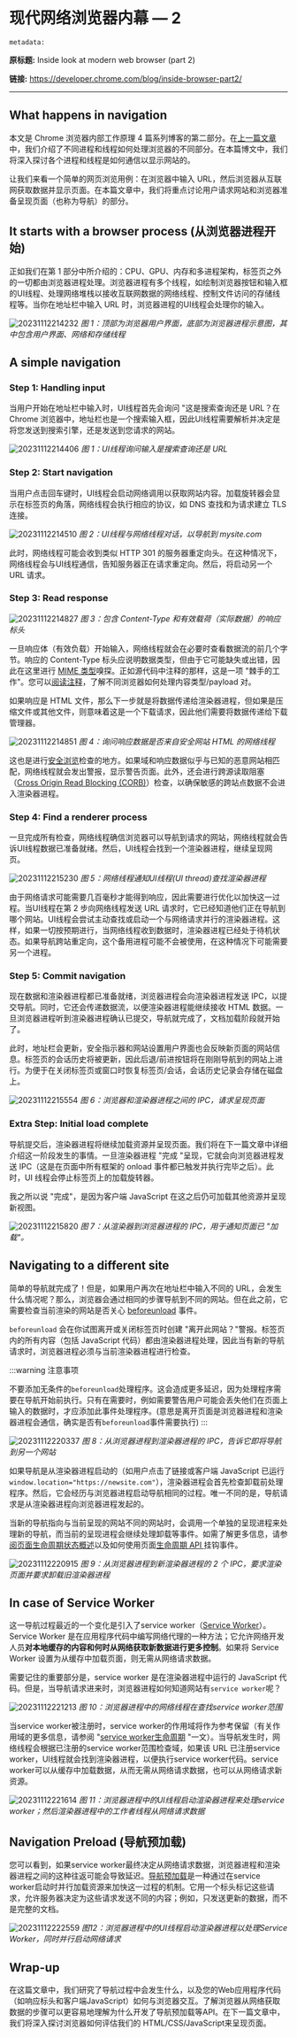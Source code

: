 # 现代网络浏览器内幕 — 2

`metadata:`

**原标题:** Inside look at modern web browser (part 2)

**链接:** https://developer.chrome.com/blog/inside-browser-part2/

---

## What happens in navigation

本文是 Chrome 浏览器内部工作原理 4 篇系列博客的第二部分。在[上一篇文章](./inside-browser-part-1.md)中，我们介绍了不同进程和线程如何处理浏览器的不同部分。在本篇博文中，我们将深入探讨各个进程和线程是如何通信以显示网站的。

让我们来看一个简单的网页浏览用例：在浏览器中输入 URL，然后浏览器从互联网获取数据并显示页面。在本篇文章中，我们将重点讨论用户请求网站和浏览器准备呈现页面（也称为导航）的部分。

## It starts with a browser process (从浏览器进程开始)

正如我们在第 1 部分中所介绍的：CPU、GPU、内存和多进程架构，标签页之外的一切都由浏览器进程处理。浏览器进程有多个线程，如绘制浏览器按钮和输入框的UI线程、处理网络堆栈以接收互联网数据的网络线程、控制文件访问的存储线程等。当你在地址栏中输入 URL 时，浏览器进程的UI线程会处理你的输入。

![20231112214232](https://blog-1318409910.cos.ap-beijing.myqcloud.com/blog/20231112214232.png)
*图 1：顶部为浏览器用户界面，底部为浏览器进程示意图，其中包含用户界面、网络和存储线程*

## A simple navigation

### Step 1: Handling input

当用户开始在地址栏中输入时，UI线程首先会询问 "这是搜索查询还是 URL？在 Chrome 浏览器中，地址栏也是一个搜索输入框，因此UI线程需要解析并决定是将您发送到搜索引擎，还是发送到您请求的网站。

![20231112214406](https://blog-1318409910.cos.ap-beijing.myqcloud.com/blog/20231112214406.png)
*图 1：UI线程询问输入是搜索查询还是 URL*

### Step 2: Start navigation

当用户点击回车键时，UI线程会启动网络调用以获取网站内容。加载旋转器会显示在标签页的角落，网络线程会执行相应的协议，如 DNS 查找和为请求建立 TLS 连接。

![20231112214510](https://blog-1318409910.cos.ap-beijing.myqcloud.com/blog/20231112214510.png)
*图 2：UI线程与网络线程对话，以导航到 mysite.com*

此时，网络线程可能会收到类似 HTTP 301 的服务器重定向头。在这种情况下，网络线程会与UI线程通信，告知服务器正在请求重定向。然后，将启动另一个 URL 请求。

### Step 3: Read response

![20231112214827](https://blog-1318409910.cos.ap-beijing.myqcloud.com/blog/20231112214827.png)
*图 3：包含 Content-Type 和有效载荷（实际数据）的响应标头*

一旦响应体（有效负载）开始输入，网络线程就会在必要时查看数据流的前几个字节。响应的 Content-Type 标头应说明数据类型，但由于它可能缺失或出错，因此在这里进行 [MIME 类型](https://developer.mozilla.org/docs/Web/HTTP/Basics_of_HTTP/MIME_types)嗅探。正如源代码中注释的那样，这是一项 "棘手的工作"。您可以[阅读注释](https://cs.chromium.org/chromium/src/net/base/mime_sniffer.cc?sq=package:chromium&dr=CS&l=5)，了解不同浏览器如何处理内容类型/payload 对。

如果响应是 HTML 文件，那么下一步就是将数据传递给渲染器进程，但如果是压缩文件或其他文件，则意味着这是一个下载请求，因此他们需要将数据传递给下载管理器。

![20231112214851](https://blog-1318409910.cos.ap-beijing.myqcloud.com/blog/20231112214851.png)
*图 4：询问响应数据是否来自安全网站 HTML 的网络线程*

这也是进行[安全浏览](https://safebrowsing.google.com/)检查的地方。如果域和响应数据似乎与已知的恶意网站相匹配，网络线程就会发出警报，显示警告页面。此外，还会进行跨源读取阻塞（[Cross Origin Read Blocking (CORB)](https://www.chromium.org/Home/chromium-security/corb-for-developers)）检查，以确保敏感的跨站点数据不会进入渲染器进程。

### Step 4: Find a renderer process

一旦完成所有检查，网络线程确信浏览器可以导航到请求的网站，网络线程就会告诉UI线程数据已准备就绪。然后，UI线程会找到一个渲染器进程，继续呈现网页。

![20231112215230](https://blog-1318409910.cos.ap-beijing.myqcloud.com/blog/20231112215230.png)
*图 5：网络线程通知UI线程(UI thread)查找渲染器进程*

由于网络请求可能需要几百毫秒才能得到响应，因此需要进行优化以加快这一过程。当UI线程在第 2 步向网络线程发送 URL 请求时，它已经知道他们正在导航到哪个网站。UI线程会尝试主动查找或启动一个与网络请求并行的渲染器进程。这样，如果一切按预期进行，当网络线程收到数据时，渲染器进程已经处于待机状态。如果导航跨站重定向，这个备用进程可能不会被使用，在这种情况下可能需要另一个进程。

### Step 5: Commit navigation

现在数据和渲染器进程都已准备就绪，浏览器进程会向渲染器进程发送 IPC，以提交导航。同时，它还会传递数据流，以便渲染器进程能继续接收 HTML 数据。一旦浏览器进程听到渲染器进程确认已提交，导航就完成了，文档加载阶段就开始了。

此时，地址栏会更新，安全指示器和网站设置用户界面也会反映新页面的网站信息。标签页的会话历史将被更新，因此后退/前进按钮将在刚刚导航到的网站上进行。为便于在关闭标签页或窗口时恢复标签页/会话，会话历史记录会存储在磁盘上。

![20231112215554](https://blog-1318409910.cos.ap-beijing.myqcloud.com/blog/20231112215554.png)
*图 6：浏览器和渲染器进程之间的 IPC，请求呈现页面*

### Extra Step: Initial load complete

导航提交后，渲染器进程将继续加载资源并呈现页面。我们将在下一篇文章中详细介绍这一阶段发生的事情。一旦渲染器进程 "完成 "呈现，它就会向浏览器进程发送 IPC（这是在页面中所有框架的 onload 事件都已触发并执行完毕之后）。此时，UI 线程会停止标签页上的加载旋转器。

我之所以说 "完成"，是因为客户端 JavaScript 在这之后仍可加载其他资源并呈现新视图。

![20231112215820](https://blog-1318409910.cos.ap-beijing.myqcloud.com/blog/20231112215820.png)
*图 7：从渲染器到浏览器进程的 IPC，用于通知页面已 "加载"。*

## Navigating to a different site

简单的导航就完成了！但是，如果用户再次在地址栏中输入不同的 URL，会发生什么情况呢？那么，浏览器会通过相同的步骤导航到不同的网站。但在此之前，它需要检查当前渲染的网站是否关心 [beforeunload](https://developer.mozilla.org/docs/Web/Events/beforeunload) 事件。

`beforeunload` 会在你试图离开或关闭标签页时创建 "离开此网站？"警报。标签页内的所有内容（包括 JavaScript 代码）都由渲染器进程处理，因此当有新的导航请求时，浏览器进程必须与当前渲染器进程进行检查。

:::warning
注意事项

不要添加无条件的`beforeunload`处理程序。这会造成更多延迟，因为处理程序需要在导航开始前执行。只有在需要时，例如需要警告用户可能会丢失他们在页面上输入的数据时，才应添加此事件处理程序。(意思是离开页面是浏览器进程和渲染器进程会通信，确实是否有`beforeunload`事件需要执行)
:::

![20231112220337](https://blog-1318409910.cos.ap-beijing.myqcloud.com/blog/20231112220337.png)
*图 8：从浏览器进程到渲染器进程的 IPC，告诉它即将导航到另一个网站*

如果导航是从渲染器进程启动的（如用户点击了链接或客户端 JavaScript 已运行 `window.location="https://newsite.com"`），渲染器进程会首先检查卸载前处理程序。然后，它会经历与浏览器进程启动导航相同的过程。唯一不同的是，导航请求是从渲染器进程向浏览器进程发起的。

当新的导航指向与当前呈现的网站不同的网站时，会调用一个单独的呈现进程来处理新的导航，而当前的呈现进程会继续处理卸载等事件。如需了解更多信息，请参[阅页面生命周期状态概述](https://developers.google.com/web/updates/2018/07/page-lifecycle-api#overview_of_page_lifecycle_states_and_events)以及如何使用页面[生命周期 API ](https://developers.google.com/web/updates/2018/07/page-lifecycle-api)挂钩事件。


![20231112220915](https://blog-1318409910.cos.ap-beijing.myqcloud.com/blog/20231112220915.png)
*图 9：从浏览器进程到新渲染器进程的 2 个 IPC，要求渲染页面并要求卸载旧渲染器进程*

## In case of Service Worker

这一导航过程最近的一个变化是引入了service worker（[Service Worker](https://developers.google.com/web/fundamentals/primers/service-workers/)）。Service Worker 是在应用程序代码中编写网络代理的一种方法；它允许网络开发人员**对本地缓存的内容和何时从网络获取新数据进行更多控制**。如果将 Service Worker 设置为从缓存中加载页面，则无需从网络请求数据。

需要记住的重要部分是，service worker 是在渲染器进程中运行的 JavaScript 代码。但是，当导航请求进来时，浏览器进程如何知道网站有`service worker`呢？

![20231112221213](https://blog-1318409910.cos.ap-beijing.myqcloud.com/blog/20231112221213.png)
*图 10：浏览器进程中的网络线程在查找service worker范围*

当service worker被注册时，service worker的作用域将作为参考保留（有关作用域的更多信息，请参阅 "[service worker生命周期](https://web.dev/articles/service-worker-lifecycle) "一文）。当导航发生时，网络线程会根据已注册的service worker范围检查域，如果该 URL 已注册service worker，UI线程就会找到渲染器进程，以便执行service worker代码。service worker可以从缓存中加载数据，从而无需从网络请求数据，也可以从网络请求新资源。

![20231112221614](https://blog-1318409910.cos.ap-beijing.myqcloud.com/blog/20231112221614.png)
*图 11：浏览器进程中的UI线程启动渲染器进程来处理service worker；然后渲染器进程中的工作者线程从网络请求数据*

## Navigation Preload (导航预加载)

您可以看到，如果service worker最终决定从网络请求数据，浏览器进程和渲染器进程之间的这种往返可能会导致延迟。[导航预加载](https://developers.google.com/web/updates/2017/02/navigation-preload)是一种通过在service worker启动时并行加载资源来加快这一过程的机制。它用一个标头标记这些请求，允许服务器决定为这些请求发送不同的内容；例如，只发送更新的数据，而不是完整的文档。

![20231112222559](https://blog-1318409910.cos.ap-beijing.myqcloud.com/blog/20231112222559.png)
*图12：浏览器进程中的UI线程启动渲染器进程以处理Service Worker，同时并行启动网络请求*

## Wrap-up

在这篇文章中，我们研究了导航过程中会发生什么，以及您的Web应用程序代码（如响应标头和客户端JavaScript）如何与浏览器交互。了解浏览器从网络获取数据的步骤可以更容易地理解为什么开发了导航预加载等API。在下一篇文章中，我们将深入探讨浏览器如何评估我们的 HTML/CSS/JavaScript来呈现页面。











